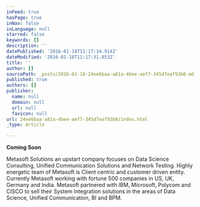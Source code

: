 ```yaml
---
inFeed: true
hasPage: true
inNav: false
inLanguage: null
starred: false
keywords: []
description: ''
datePublished: '2016-01-18T11:17:34.914Z'
dateModified: '2016-01-18T11:17:31.853Z'
title: ''
author: []
sourcePath: _posts/2016-01-18-24ee6baa-a81a-4bee-aef7-345d7eaf93b0.md
published: true
authors: []
publisher:
  name: null
  domain: null
  url: null
  favicon: null
url: 24ee6baa-a81a-4bee-aef7-345d7eaf93b0/index.html
_type: Article

---
```

**Coming Soon**

Metasoft Solutions an upstart company focuses on Data Science Consulting, Unified Communication Solutions and Network Testing. Highly energetic team of Metasoft is Client centric and customer driven entity. Currently Metasoft working with fortune 500 companies in US, UK, Germany and India. Metasoft partnered with IBM, Microsoft, Polycom and CISCO to sell their System Integration solutions in the areas of Data Science, Unified Communication, BI and BPM.